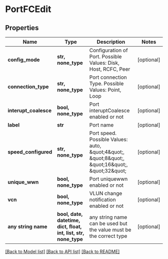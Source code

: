 # PortFCEdit


## Properties
Name | Type | Description | Notes
------------ | ------------- | ------------- | -------------
**config_mode** | **str, none_type** | Configuration of Port. Possible Values: Disk, Host, RCFC, Peer | [optional] 
**connection_type** | **str, none_type** | Port connection Type. Possible Values: Point, Loop | [optional] 
**interupt_coalesce** | **bool, none_type** | Port interuptCoalesce enabled or not | [optional] 
**label** | **str** | Port name | [optional] 
**speed_configured** | **str, none_type** | Port speed. Possible Values: auto, \&quot;4\&quot;, \&quot;8\&quot;, \&quot;16\&quot;, \&quot;32\&quot; | [optional] 
**unique_wwn** | **bool, none_type** | Port uniquewwn enabled or not | [optional] 
**vcn** | **bool, none_type** | VLUN change notification enabled or not | [optional] 
**any string name** | **bool, date, datetime, dict, float, int, list, str, none_type** | any string name can be used but the value must be the correct type | [optional]

[[Back to Model list]](../README.md#documentation-for-models) [[Back to API list]](../README.md#documentation-for-api-endpoints) [[Back to README]](../README.md)


